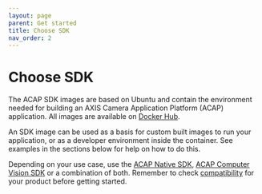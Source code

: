 ```yaml
---
layout: page
parent: Get started
title: Choose SDK
nav_order: 2
---
```


# Choose SDK
The ACAP SDK images are based on Ubuntu and contain the environment needed for building an AXIS Camera Application Platform (ACAP) application. All images are available on [Docker Hub](https://hub.docker.com/u/axisecp).

An SDK image can be used as a basis for custom built images to run your application, or as a developer environment inside the container. See examples in the sections below for help on how to do this.

Depending on your use case, use the [ACAP Native SDK](https://hub.docker.com/r/axisecp/acap-native-sdk), [ACAP Computer Vision SDK](https://hub.docker.com/r/axisecp/acap-computer-vision-sdk) or a combination of both. Remember to check [compatibility](../axis-devices) for your product before getting started.
